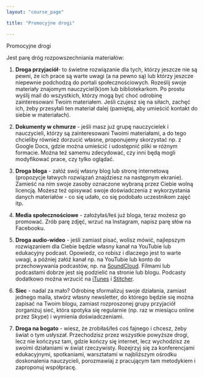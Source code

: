 ```yaml
---
layout: "course_page"

title: "Promocyjne drogi"

---
```


<div class="text-center screen-title">
Promocyjne drogi
</div>

<div class="screen-content">
  <p>
  Jest parę dróg rozpowszechniania materiałów:
  </p>
  
  <p>
  <ol>
    <p>
<li class="number"><strong>Droga przyjaciół</strong>- to świetne rozwiązanie dla tych, którzy jeszcze nie są pewni, że ich prace są warte uwagi (a na pewno są) lub którzy jeszcze niepewnie podchodzą do portali społecznościowych. Roześlij swoje materiały znajomym nauczyciel(k)om lub bibliotekarkom. Po prostu wyślij mail do wszystkich, którzy mogą być choć odrobinę zainteresowani Twoim materiałem. Jeśli czujesz się na siłach, zachęć ich, żeby przesyłali ten materiał dalej (pamiętaj, aby umieścić kontakt do siebie w materiałach).</li>
      </p>
    <p>
<li class="number"><strong>Dokumenty w chmurze</strong> - jeśli masz już grupę nauczycielek i nauczycieli, którzy są zainteresowani Twoimi materiałami, a do tego chcieliby również dorzucić własne, proponujemy skorzystać np. z Google Docs, gdzie można umieścić i udostępnić pliki w różnym formacie. Można też samemu zdecydować, czy inni będą mogli modyfikować prace, czy tylko oglądać.</li>
      </p>
    <p><li class="number"><strong>Droga bloga</strong> - załóż swój własny blog lub stronę internetową (propozycje łatwych rozwiązań znajdziesz na następnym ekranie). Zamieść na nim swoje zasoby oznaczone wybraną przez Ciebie wolną licencją. Możesz też opisywać swoje doświadczenia z wykorzystania danych materiałów - co się udało, co się podobało uczestnikom zajęć itp.</li>
      </p>
    <p>
<li class="number"><strong>Media społecznościowe</strong> - założyłaś/łeś już bloga, teraz możesz go promować. Zrób parę zdjęć, wrzuć na Instagram, napisz parę słów na Facebooku.</li>
      </p>
    <p>
<li class="number"><strong>Droga audio-wideo</strong> - jeśli zamiast pisać, wolisz mówić, najlepszym rozwiązaniem dla Ciebie będzie własny kanał na YouTubie lub edukacyjny podcast. Opowiedz, co robisz i dlaczego jest to warte uwagi, a później załóż kanał np. na YouTubie lub konto do przechowywania podcastów, np. na <a class="content-link" target="_blank" href="https://soundcloud.com/">SoundCloud</a>. Filmami lub podcastami dobrze jest się podzielić na stronie lub blogu. Podcasty dodatkowo można wrzucić na <a class="content-link" target="_blank" href="https://www.apple.com/itunes/">iTunes</a> i <a class="content-link" target="_blank" href="https://www.stitcher.com/">Stitcher</a>.</li>
      </p>
    <p>
<li class="number"><strong>Siec</strong> - nadal za mało? Odrobinę sformalizuj swoje działania, zamiast jednego maila, stwórz własny newsletter, do którego będzie się można zapisać na Twoim blogu, zamiast rozproszonej grupy przyjaciół zorganizuj sieć, która spotyka się regularnie (np. raz w miesiącu online przez Skype) i wymienia doświadczeniami.</li>
      </p>
    <p>
<li class="number"><strong>Droga na bogato</strong> - wiesz, że zrobiłaś/łeś coś fajnego i chcesz, żeby świat o tym usłyszał. Przechodzisz przez wszystkie powyższe drogi, lecz nie kończysz tam, gdzie kończy się internet, lecz wychodzisz ze swoimi działaniami w świat rzeczywisty. Rozejrzyj się za konferencjami edukacyjnymi, spotkaniami, warsztatami w najbliższym ośrodku doskonalenia nauczycieli, porozmawiaj z pracującym tam metodykiem i zaproponuj współpracę.</li>
      </p>
</ol>
  </p>
  
  

</div> 
